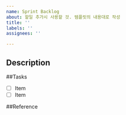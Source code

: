 ```yaml
---
name: Sprint Backlog
about: 할일 추가시 사용할 것. 템플릿의 내용대로 작성
title: ''
labels: ''
assignees: ''

---
```


## Description

##Tasks

-[ ] Item
-[ ] Item

##Reference
